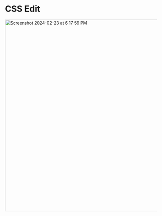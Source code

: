 # CSS Edit

<img width="634" alt="Screenshot 2024-02-23 at 6 17 59 PM" src="https://github.com/marcellerusu/css-edit/assets/7607387/def8402a-7cf4-4f4d-8be8-a6dec4978c64">
